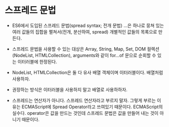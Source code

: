 # 스프레드 문법
- ES6에서 도입된 스프레드 문법(spread syntax; 전개 문법) ...은 하나로 뭉쳐 있는 여러 값들의 집합을 펼쳐서(전개, 분산하여, spread) 개별적인 값들의 목록으로 만든다.

- 스프레드 문법을 사용할 수 있는 대상은 Array, String, Map, Set, DOM 컬렉션(NodeList, HTMLCollection), arguments와 같이 for…of 문으로 순회할 수 있는 이터러블에 한정된다.

- NodeList, HTMLCollection은 둘 다 유사 배열 객체이며 이터러블이다. 배열처럼 사용하자. 
- 권장하는 방식은 이터러블을 사용하지 말고 배열로 사용하하자.

- 스프레드는 연산자가 아니다. 스프레드 연산자라고 부르지 말자. 그렇게 부르는 이유는 ECMAScript에 Spread Operator라고 쓰여있기 때문이다. ECMAScript의 실수다. operator은 값을 만드는 것인데 스프레드 문법은 값을 만들어 내는 것이 아니기 때문이다.
